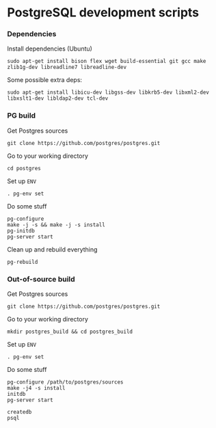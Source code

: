 PostgreSQL development scripts
==============================

### Dependencies

Install dependencies (Ubuntu)
```shell
sudo apt-get install bison flex wget build-essential git gcc make zlib1g-dev libreadline7 libreadline-dev
```

Some possible extra deps:
```shell
sudo apt-get install libicu-dev libgss-dev libkrb5-dev libxml2-dev libxslt1-dev libldap2-dev tcl-dev
```

### PG build

Get Postgres sources
```shell
git clone https://github.com/postgres/postgres.git
```

Go to your working directory
```shell
cd postgres
```

Set up `ENV`
```shell
. pg-env set
```

Do some stuff
```shell
pg-configure
make -j -s && make -j -s install
pg-initdb
pg-server start
```

Clean up and rebuild everything
```shell
pg-rebuild
```

### Out-of-source build
Get Postgres sources
```shell
git clone https://github.com/postgres/postgres.git
```

Go to your working directory
```shell
mkdir postgres_build && cd postgres_build
```

Set up `ENV`
```shell
. pg-env set
```

Do some stuff
```shell
pg-configure /path/to/postgres/sources
make -j4 -s install
initdb
pg-server start
```

```shell
createdb
psql
```
